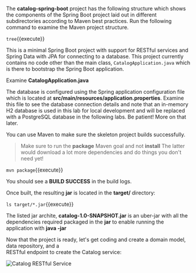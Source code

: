 The **catalog-spring-boot** project has the following structure which shows the components of 
the Spring Boot project laid out in different subdirectories according to Maven best 
practices. Run the following command to examine the Maven project structure.

`tree`{{execute}}

This is a minimal Spring Boot project with support for RESTful services and Spring Data with JPA for connecting
to a database. This project currently contains no code other than the main class, `CatalogApplication.java`
which is there to bootstrap the Spring Boot application.

Examine **CatalogApplication.java**

The database is configured using the Spring application configuration file which is located at 
**src/main/resources/application.properties**. Examine this file to see the database connection details 
and note that an in-memory H2 database is used in this lab for local development and will be replaced
with a PostgreSQL database in the following labs. Be patient! More on that later.

You can use Maven to make sure the skeleton project builds successfully.

> Make sure to run the **package** Maven goal and not **install** The latter would 
> download a lot more dependencies and do things you don't need yet!

`mvn package`{{execute}}

You should see a **BUILD SUCCESS** in the build logs.

Once built, the resulting **jar** is located in the **target/** directory:

`ls target/*.jar`{{execute}}

The listed jar archite, **catalog-1.0-SNAPSHOT.jar** is an uber-jar with all the dependencies required packaged in the **jar** to enable running the application with **java -jar**

Now that the project is ready, let's get coding and create a domain model, data repository, and a  
RESTful endpoint to create the Catalog service:

![Catalog RESTful Service](https://raw.githubusercontent.com/openshift-roadshow/cloud-native-katacoda/master/assets/springboot-catalog-arch.png)
